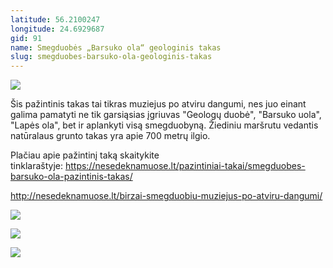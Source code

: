 ```yaml
---
latitude: 56.2100247
longitude: 24.6929687
gid: 91
name: Smegduobės „Barsuko ola“ geologinis takas
slug: smegduobes-barsuko-ola-geologinis-takas
---
```

![](https://doc-14-ag-mymaps.googleusercontent.com/untrusted/hostedimage/ihucu48q9m5s1hftel5u85tfdc/1jsil4hvp3mtj2fl0a3gd04bnc/1641717000000/-WPmm_dsOCr8C_2Ftfdhs7CzXYdOD0wc/*/6AIsG_vb5428kRx2DdvJupDOttX73RGzx8iKoHsOuCN1oCBuSPRCujQOdIolXdU-RUw0s17fbQq_8QFgMefQRRLVH71HP0zdsn77DI0ilYklVkgQAaLSfsctsryLGYVCfmfQ_ebRIwABzbhJX0r3Ckky7-p2sanj_4fdPyPqncsRbq1mwDO0m20pVshLUSA4s2g?session=0&fife)  
  
Šis pažintinis takas tai tikras muziejus po atviru dangumi, nes juo einant galima pamatyti ne tik garsiąsias įgriuvas "Geologų duobė", "Barsuko uola", "Lapės ola", bet ir aplankyti visą smegduobyną. Žiediniu maršrutu vedantis natūralaus grunto takas yra apie 700 metrų ilgio.  
  
Plačiau apie pažintinį taką skaitykite tinklaraštyje: https://nesedeknamuose.lt/pazintiniai-takai/smegduobes-barsuko-ola-pazintinis-takas/  
  
http://nesedeknamuose.lt/birzai-smegduobiu-muziejus-po-atviru-dangumi/  
  
![](https://doc-0c-ag-mymaps.googleusercontent.com/untrusted/hostedimage/ihucu48q9m5s1hftel5u85tfdc/nprp162s0os9jumlh4ltl4sl50/1641717000000/-WPmm_dsOCr8C_2Ftfdhs7CzXYdOD0wc/*/6AIsG_vb2Fc5r0Nlbb-iyW_4jdw9iwOJdAVjtIBxnA67T5qaiGz0aGpU4SlsRmTPnuGTJ0dm05XbWeA5DuIk9XGURdTIxDKo1I-WjH7-KjHUSr_y8qN7MlE_572Q3lHZl2TlX0GhH8u_6GxVwGkPj367o_sMkNEyfhN3LIicz4EsiNWfgcuKDXRu516_Nu_XW_A?session=0&fife)  
  
![](https://doc-0o-ag-mymaps.googleusercontent.com/untrusted/hostedimage/ihucu48q9m5s1hftel5u85tfdc/p00nhcfptpfovg3lc68td2k4no/1641717000000/-WPmm_dsOCr8C_2Ftfdhs7CzXYdOD0wc/*/6AIsG_vaPHRs5FNAZ5D-HKyj3G-xflLjnDe1pComvfJkP3YOmdFeiD2s3r2O0pD-QVKXajFCNc2l6bQvoEXATlcgmBxVz0W7iRvxCxJZLVXTqLhEUebrL3LaAyilo9fDrv-YBKY-uccR_IHK-3I1m3aisVjJOQ6MdgCrCw0dTPyzzxaHRf9Z4hovhtCCBmppy7Q?session=0&fife)  
  
![](https://doc-0k-ag-mymaps.googleusercontent.com/untrusted/hostedimage/ihucu48q9m5s1hftel5u85tfdc/ca0jnpucrgerapelftn4ldgha8/1641717000000/-WPmm_dsOCr8C_2Ftfdhs7CzXYdOD0wc/*/6AIsG_va_q9Liutg_FfR3m5cGL4QZEiXAXZ-NAeQLuIUH9ugG7Tmae4lKT-sXhVw4xXILIN5ZqVZrbttcYihQ0PazfUR4do7c6KNCV1-ZV_9bJ3E0v9cEw_toHSpcJX7C4OD9sqF0WhCDsNQYzayNu0LUsRK6fGTLfhHrjWUjsoH1c2pGhv8R7oifoiinjPVJXQ?session=0&fife)
